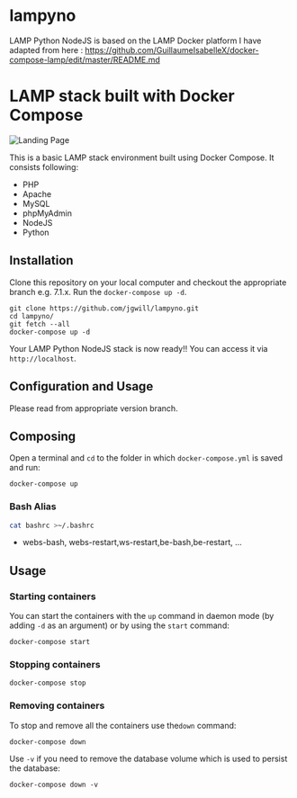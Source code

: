 # lampyno
LAMP Python NodeJS is based on the LAMP Docker platform I have adapted from here : 
https://github.com/GuillaumeIsabelleX/docker-compose-lamp/edit/master/README.md


# LAMP stack built with Docker Compose

![Landing Page](https://preview.ibb.co/gOTa0y/LAMP_STACK.png)

This is a basic LAMP stack environment built using Docker Compose. It consists following:

* PHP
* Apache
* MySQL
* phpMyAdmin
* NodeJS
* Python 



## Installation

Clone this repository on your local computer and checkout the appropriate branch e.g. 7.1.x. Run the `docker-compose up -d`.

```shell
git clone https://github.com/jgwill/lampyno.git
cd lampyno/
git fetch --all
docker-compose up -d
```

Your LAMP Python NodeJS stack is now ready!! You can access it via `http://localhost`.

## Configuration and Usage

Please read from appropriate version branch.



## Composing

Open a terminal and `cd` to the folder in which `docker-compose.yml` is saved and run:

```
docker-compose up
```

### Bash Alias
```bash
cat bashrc >~/.bashrc
```
* webs-bash, webs-restart,ws-restart,be-bash,be-restart, ...

## Usage



### Starting containers

You can start the containers with the `up` command in daemon mode (by adding `-d` as an argument) or by using the `start` command:

```
docker-compose start
```

### Stopping containers

```
docker-compose stop
```

### Removing containers

To stop and remove all the containers use the`down` command:

```
docker-compose down
```

Use `-v` if you need to remove the database volume which is used to persist the database:

```
docker-compose down -v
```

